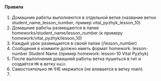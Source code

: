 #### Правила
1. Домашние работы выполняются в отдельной ветке (название ветки student_name_lesson_number, пример vital_pyzhyk_lesson_10)
2. Домашние работы размещаются в папке homeworks/student_name/lesson_number (к примеру homework/vital_pyzhyk/lesson_10)
3. Каждый урок размещается в своей папке (/lesson_number)
4. Сообщения в коммите должно иметь формат homework: lesson-number Student Name (пример homework: lesson-10 Vital Pyzhyk)
5. После выполнения домашней работы ветка пушиться в гит и создаётся `MR` в ветку `main`
6. Самостоятельно `MR` !НЕ мержится (не вливается в ветку main)
7. 